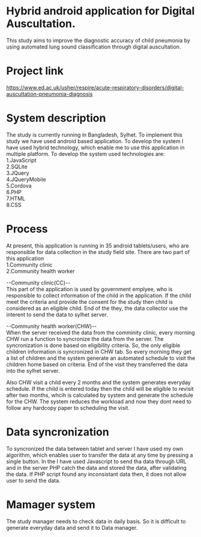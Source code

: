 # Hybrid android application for Digital Auscultation.
This study aims to improve the diagnostic accuracy of child pneumonia by using automated lung sound classification through digital auscultation.
# Project link
https://www.ed.ac.uk/usher/respire/acute-respiratory-disorders/digital-auscultation-pneumonia-diagnosis
# System description
The study is currently running in Bangladesh, Sylhet. To implement this study we have used android based application. To develop the system I have used hybrid technology, which enable me to use this application in multiple platform. To develop the system used technologies are:<br/>
1.JavaScript<br/>
2.SQLite<br/>
3.JQuery<br/>
4.JQueryMobile<br/>
5.Cordova<br/>
6.PHP<br/>
7.HTML<br/>
8.CSS<br/>

# Process
At present, this application is running in 35 android tablets/users, who are responsible for data collection in the study field site. There are two part of this application<br/>
1.Community clinic<br/>
2.Community health worker<br/>

--Community clinic(CC)--<br/>
This part of the application is used by government emplyee, who is responsible to collect information of the child in the application. If the child meet the criteria and provide the consent for the study then child is considered as an eligible child. End of the they, the data collector use the interent to send the data to sylhet server.<br/>

--Community health worker(CHW)--<br/>
When the server received the data from the comminity clinic, every morning CHW run a function to syncronize the data from the server. The syncronization is done based on eligibility criteria. So, the only eligible children information is syncronized in CHW tab. So every morning they get a list of children and the system generate an automated schedule to visit the children home based on criteria. End of the visit they transferred the data into the sylhet server.

Also CHW visit a child every 2 months and the system generates everyday schedule. If the child is entered today then the child will be eligible to revisit after two months, whcih is calculated by system and generate the schedule for the CHW. The system reduces the workload and now they dont need to follow any hardcopy paper to scheduling the visit.


# Data syncronization
To syncronized the data between tablet and server I have used my own algorithm, which enables user to transfer the data at any time by pressing a single button. In the I have used Javascript to send tha data through URL and in the server PHP catch the data and stored the data, after validating the data. If PHP script found any inconsistant data then, it does not allow user to send the data.

# Mamager system
The study manager needs to check data in daily basis. So it is difficult to generate everyday data and send it to Data manager. 
